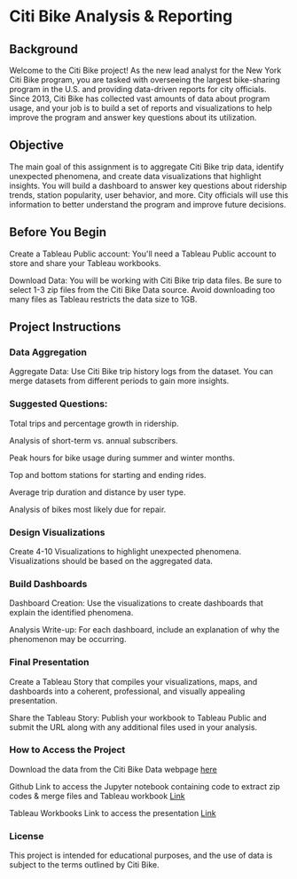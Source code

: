 # Citi Bike Analysis & Reporting

## Background

Welcome to the Citi Bike project! As the new lead analyst for the New York Citi Bike program, you are tasked with overseeing the largest bike-sharing program in the U.S. and providing data-driven reports for city officials. Since 2013, Citi Bike has collected vast amounts of data about program usage, and your job is to build a set of reports and visualizations to help improve the program and answer key questions about its utilization.

## Objective

The main goal of this assignment is to aggregate Citi Bike trip data, identify unexpected phenomena, and create data visualizations that highlight insights. You will build a dashboard to answer key questions about ridership trends, station popularity, user behavior, and more. City officials will use this information to better understand the program and improve future decisions.

## Before You Begin

Create a Tableau Public account: You'll need a Tableau Public account to store and share your Tableau workbooks.

Download Data: You will be working with Citi Bike trip data files. Be sure to select 1-3 zip files from the Citi Bike Data source. Avoid downloading too many files as Tableau restricts the data size to 1GB.

## Project Instructions

### Data Aggregation

Aggregate Data: Use Citi Bike trip history logs from the dataset. You can merge datasets from different periods to gain more insights.

### Suggested Questions:
Total trips and percentage growth in ridership.

Analysis of short-term vs. annual subscribers.

Peak hours for bike usage during summer and winter months.

Top and bottom stations for starting and ending rides.

Average trip duration and distance by user type.

Analysis of bikes most likely due for repair.


### Design Visualizations

Create 4-10 Visualizations to highlight unexpected phenomena. Visualizations should be based on the aggregated data.

### Build Dashboards

Dashboard Creation: Use the visualizations to create dashboards that explain the identified phenomena.

Analysis Write-up: For each dashboard, include an explanation of why the phenomenon may be occurring.

### Final Presentation

Create a Tableau Story that compiles your visualizations, maps, and dashboards into a coherent, professional, and visually appealing presentation.

Share the Tableau Story: Publish your workbook to Tableau Public and submit the URL along with any additional files used in your analysis.

### How to Access the Project

Download the data from the Citi Bike Data webpage [here](https://citibikenyc.com/system-data)

Github Link to access the Jupyter notebook containing code to extract zip codes & merge files and Tableau workbook [Link](https://github.com/GayatriRajagopalan/Module18_TableauChallenge.git)

Tableau Workbooks Link to access the presentation [Link](https://public.tableau.com/views/CitiBikeAnalysis_17385281181750/CitiBikeMainMenu?:language=en-US&publish=yes&:sid=&:redirect=auth&:display_count=n&:origin=viz_share_link)

### License

This project is intended for educational purposes, and the use of data is subject to the terms outlined by Citi Bike.
